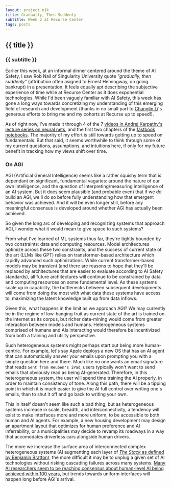 ```yaml
---
layout: project.njk
title: Gradually, Then Suddenly
subtitle: Week 2 at Recurse Center
tags: posts
---
```

## {{ title }}

### {{ subtitle }}

Earlier this week, at an informal dinner centered around the theme of AI Safety, I saw Rob Nail of Singularity University quote _"gradually, then suddenly"_ (attribution often asigned to Ernest Hemingway, on going bankrupt) in a presentation. It feels equally apt describing the subjective experience of time while at Recurse Center as it does exponential technologies. While I'd been vaguely familiar with AI Safety, this week has gone a long ways towards concretizing my understanding of this emerging field of research and development (thanks in no small part to [Changlin Li](https://github.com/changlinli)'s generous efforts to bring me and my cohorts at Recurse up to speed!).

As of right now, I've made it through 4 of the 7 [videos in Andrej Karpathy's lecture series on neural nets](https://karpathy.ai/zero-to-hero.html), and the first two chapters of the [fastbook notebooks](https://github.com/fastai/fastbook). The majority of my effort is still towards getting up to speed on fundamentals. But that said, it seems worthwhile to think through some of my current questions, assumptions, and intuitions here, if only for my future benefit in tracking how my views shift over time.

### On AGI

 AGI (Artificial General Intelligence) seems like a rather squishy term that is dependant on significant, fundamental vagaries: around the nature of our own intelligence, and the question of interpreting/measuring intelligence of an AI system. But it does seem plausible (and probable even) that if we _do_ build an AGI, we'll do so before fully understanding how that emergent behavior was achieved. And it will be even longer still, before any meaningful consensus is developed around whether AGI has actually been achieved.

So given the long arc of developing and recognizing systems that approach AGI, I wonder what it would mean to give space to such systems?

<!-- In the longer arc of developing systems toward AGI , I wonder what it would mean to give space to such systems -->

<!-- As funding and development of AI outpace AI Safety,  -->

<!-- 
So ... will we reach AGI or what

I have inclinations to debate some of the terminology involved here; ground truth on words that are routinely used to describe current and future technology is fundamentally impossible to pin down. Shortlist of such words: learning, intelligence, artificial, human | machine. And to answer this question is truly beyond me, and I'm happy enough in this case to defer to experts. In some ways, I'm not really interested to address this question at all. But I do wonder what it means to give space to such systems? -->

From what I've learned of ML systems thus far, they're tightly bounded by two constraints: data and computing resources. Model architectures optimize across these two constraints, and the success of current state of the art (LLMs like GPT) relies on transformer-based architecture which rapidly advanced such optimizations. While current transformer-based models may be transient (and there are reasons to hope that they'll be replaced by architectures that are easier to evaluate according to AI Safety standards), all future architectures will continue to be constrained by data and computing resources on some fundamental level. As these systems scale up in capability, the bottlenecks between subsequent developments will come from doing the most with what data these systems have access to, maximizing the latent knowledge built up from data inflows. 

<!-- As of right now, images and text are the richest sources of data that we have, due to their representational efficiency. -->

Given this, what happens in the limit as we approach AGI? We may currently be in the regime of low-hanging fruit as current state of the art is trained on the internet as its corpus, but richer data-mining would come from greater interaction between models and humans. Heterogeneous systems comprised of humans and AIs interacting would therefore be incentivized from both a training and utility perspective. 

Such heterogeneous systems might perhaps start out being more human-centric. For example, let's say Apple deploys a new OS that has an AI agent that can automatically answer your emails upon prompting you with a simple question here and there. Much like no one wants an email signature that reads `Sent from Reuben's iPad`, users typically won't want to send emails that obviously read as being AI-generated. Therefore, in this heterogeneous system, the user will spend time training the AI properly, in order to maintain consistency of tone. Along this path, there will be a tipping point in which it is much easier to give the AI full control over writing one's emails, than to shut it off and go back to writing your own.

This in itself doesn't seem like such a bad thing, but as heterogeneous systems increase in scale, breadth, and interconnectivity, a tendency will exist to make interfaces more and more uniform, to be accessible to both human and AI agents. For example, a new housing development may design an apartment layout that optimizes for human preference and AI inferrability, or a municipalities may decide to revamp its roadways in a way that accomodates driverless cars alongside human drivers.

The more we increase the surface area of interconnected complex heterogeneous systems (AI augmenting each layer of [_The Stack_ as defined by Benjamin Bratton](https://thestack.org/)), the more difficult it may be to unplug a given set of AI technologies without risking cascading failures across many systems. [Many AI researchers seem to be reaching consensus about human-level AI being achieved within 100 years](https://ourworldindata.org/ai-timelines), but trends towards uniform interfaces will happen long before AGI's arrival.

<!-- Such heterogeneous systems might then be characterized in the following ways: -->

<!-- - More uniform interfaces, to be accessible to both humans and AI agents. For example, a new housing development may design an apartment layout that optimizes for human preference and AI inferrability -->




<!-- As a result, I would speculate some of the following to be the case, in the optimization of AGI (along the constraints of compute and data) within the context of increasingly large surface areas of heterogeneous systems inb which humans and actively-training models coexist -->
<!-- - More uniform interfaces (e.g. changing roadway infrastructure to balance the requirements of machine vision and human vision) -->





<!-- - Terminology seems like a fundamentally contentious complex issue when talking about AI. I'm still hesitant to even describe the current technology as AI, as opposed to Machine Learning. At the asymptote of the current development, I'd be more inclined to describe the resulting technology as Machine Intelligence, as opposed to Artificial Intelligence.  -->
<!-- -  -->